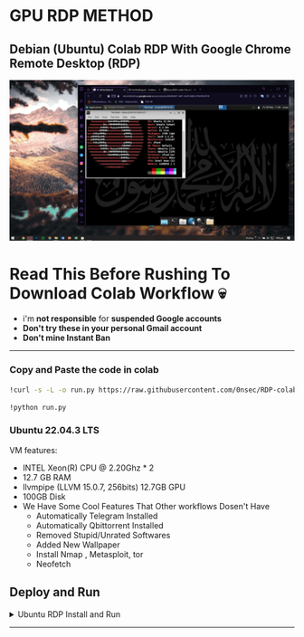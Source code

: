 # GPU RDP METHOD

## Debian (Ubuntu) Colab RDP With Google Chrome Remote Desktop (RDP)

![.](sec.png)

# Read This Before Rushing To Download Colab Workflow 💀

* i'm **not responsible** for **suspended Google accounts**
* **Don't try these in your personal Gmail account** 
* **Don't mine Instant Ban**

---

### Copy and Paste the code in colab

```sh
!curl -s -L -o run.py https://raw.githubusercontent.com/0nsec/RDP-colab/main/run.py
```
```sh
!python run.py
```
### Ubuntu 22.04.3 LTS

VM features:
* INTEL Xeon(R) CPU @ 2.20Ghz * 2
* 12.7 GB RAM
* llvmpipe (LLVM 15.0.7, 256bits) 12.7GB GPU
* 100GB Disk
* We Have Some Cool Features That Other workflows Dosen't Have
  - Automatically Telegram Installed
  - Automatically Qbittorrent Installed
  - Removed Stupid/Unrated Softwares
  - Added New Wallpaper
  - Install Nmap , Metasploit, tor
  - Neofetch

## Deploy and Run

<details>
    <summary>Ubuntu RDP Install and Run</summary>
<br>
    
* **Get Colab Drive file** from **Release**

* Double click the file and click **Play Button**
    
* Go To [**Google Chrome Remote Desktop (CRD)**](https://remotedesktop.google.com/access) Site 

* Click **Set up via SSH**

* Copy your **Debian Linux SSH** Code **(token)**
    
* Paste it in the **Colab** then hit **Enter**

* **Wait 3 - 4 Minutes**

* After You See my **Banner Art** , Go to **CRD** and Click **Remote Access**

* Double Click and Give **PIN : _123456_**

* Now You're In , Enjoy.

</details>


  
*************************************************************************************    
